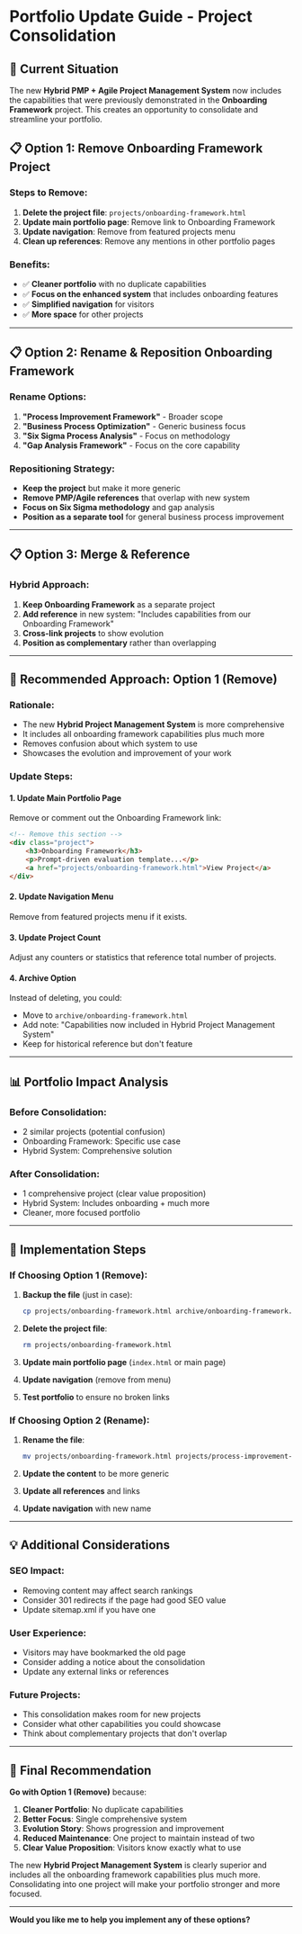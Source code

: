 # Portfolio Update Guide - Project Consolidation

## 🎯 **Current Situation**
The new **Hybrid PMP + Agile Project Management System** now includes the capabilities that were previously demonstrated in the **Onboarding Framework** project. This creates an opportunity to consolidate and streamline your portfolio.

## 📋 **Option 1: Remove Onboarding Framework Project**

### **Steps to Remove:**
1. **Delete the project file**: `projects/onboarding-framework.html`
2. **Update main portfolio page**: Remove link to Onboarding Framework
3. **Update navigation**: Remove from featured projects menu
4. **Clean up references**: Remove any mentions in other portfolio pages

### **Benefits:**
- ✅ **Cleaner portfolio** with no duplicate capabilities
- ✅ **Focus on the enhanced system** that includes onboarding features
- ✅ **Simplified navigation** for visitors
- ✅ **More space** for other projects

---

## 📋 **Option 2: Rename & Reposition Onboarding Framework**

### **Rename Options:**
1. **"Process Improvement Framework"** - Broader scope
2. **"Business Process Optimization"** - Generic business focus
3. **"Six Sigma Process Analysis"** - Focus on methodology
4. **"Gap Analysis Framework"** - Focus on the core capability

### **Repositioning Strategy:**
- **Keep the project** but make it more generic
- **Remove PMP/Agile references** that overlap with new system
- **Focus on Six Sigma methodology** and gap analysis
- **Position as a separate tool** for general business process improvement

---

## 📋 **Option 3: Merge & Reference**

### **Hybrid Approach:**
1. **Keep Onboarding Framework** as a separate project
2. **Add reference** in new system: "Includes capabilities from our Onboarding Framework"
3. **Cross-link projects** to show evolution
4. **Position as complementary** rather than overlapping

---

## 🎯 **Recommended Approach: Option 1 (Remove)**

### **Rationale:**
- The new **Hybrid Project Management System** is more comprehensive
- It includes all onboarding framework capabilities plus much more
- Removes confusion about which system to use
- Showcases the evolution and improvement of your work

### **Update Steps:**

#### **1. Update Main Portfolio Page**
Remove or comment out the Onboarding Framework link:
```html
<!-- Remove this section -->
<div class="project">
    <h3>Onboarding Framework</h3>
    <p>Prompt-driven evaluation template...</p>
    <a href="projects/onboarding-framework.html">View Project</a>
</div>
```

#### **2. Update Navigation Menu**
Remove from featured projects menu if it exists.

#### **3. Update Project Count**
Adjust any counters or statistics that reference total number of projects.

#### **4. Archive Option**
Instead of deleting, you could:
- Move to `archive/onboarding-framework.html`
- Add note: "Capabilities now included in Hybrid Project Management System"
- Keep for historical reference but don't feature

---

## 📊 **Portfolio Impact Analysis**

### **Before Consolidation:**
- 2 similar projects (potential confusion)
- Onboarding Framework: Specific use case
- Hybrid System: Comprehensive solution

### **After Consolidation:**
- 1 comprehensive project (clear value proposition)
- Hybrid System: Includes onboarding + much more
- Cleaner, more focused portfolio

---

## 🚀 **Implementation Steps**

### **If Choosing Option 1 (Remove):**

1. **Backup the file** (just in case):
   ```bash
   cp projects/onboarding-framework.html archive/onboarding-framework.html
   ```

2. **Delete the project file**:
   ```bash
   rm projects/onboarding-framework.html
   ```

3. **Update main portfolio page** (`index.html` or main page)

4. **Update navigation** (remove from menu)

5. **Test portfolio** to ensure no broken links

### **If Choosing Option 2 (Rename):**

1. **Rename the file**:
   ```bash
   mv projects/onboarding-framework.html projects/process-improvement-framework.html
   ```

2. **Update the content** to be more generic

3. **Update all references** and links

4. **Update navigation** with new name

---

## 💡 **Additional Considerations**

### **SEO Impact:**
- Removing content may affect search rankings
- Consider 301 redirects if the page had good SEO value
- Update sitemap.xml if you have one

### **User Experience:**
- Visitors may have bookmarked the old page
- Consider adding a notice about the consolidation
- Update any external links or references

### **Future Projects:**
- This consolidation makes room for new projects
- Consider what other capabilities you could showcase
- Think about complementary projects that don't overlap

---

## 🎯 **Final Recommendation**

**Go with Option 1 (Remove)** because:

1. **Cleaner Portfolio**: No duplicate capabilities
2. **Better Focus**: Single comprehensive system
3. **Evolution Story**: Shows progression and improvement
4. **Reduced Maintenance**: One project to maintain instead of two
5. **Clear Value Proposition**: Visitors know exactly what to use

The new **Hybrid Project Management System** is clearly superior and includes all the onboarding framework capabilities plus much more. Consolidating into one project will make your portfolio stronger and more focused.

---

**Would you like me to help you implement any of these options?**
